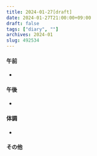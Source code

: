 ```yaml
---
title: 2024-01-27[draft]
date: 2024-01-27T21:00:00+09:00
draft: false
tags: ["diary", ""]
archives: 2024-01
slug: 492534
---
```

#### 午前
- 
#### 午後
- 
#### 体調
- 
#### その他